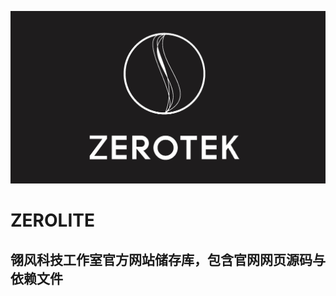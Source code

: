 ![image](https://raw.githubusercontent.com/JimHans/leyotech/master/banner.jpg)
# ZEROLITE
## 翎风科技工作室官方网站储存库，包含官网网页源码与依赖文件
